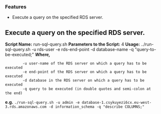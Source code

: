 ### Features

- Execute a query on the specified RDS server.

Execute a query on the specified RDS server.
-------------

**Script Name:** run-sql-query.sh
**Parameters to the Script:** 4
**Usage:** ../run-sql-query.sh -u rds-user -e rds-end-point -d database-name -q "query-to-be-executed;"
***Where,*** 
```
        -u user-name of the RDS server on which a query has to be executed
        -e end-point of the RDS server on which a query has to be executed
        -d database in the RDS server on which a query has to be executed
        -q query to be executed (in double quotes and semi-colon at the end)
```

**e.g.**
`./run-sql-query.sh -u admin -e database-1.csykuyezi6cx.eu-west-3.rds.amazonaws.com -d information_schema -q "describe COLUMNS;"`

